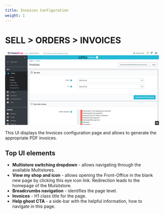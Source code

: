 ```yaml
---
title: Invoices Configuration
weight: 1
---
```


# SELL > ORDERS > INVOICES

![Invoices](static/img/orders-invoices.png)

This UI displays the Invoices configuration page and allows to generate the appropriate PDF invoices.

## Top UI elements

- **Multistore switching dropdown** - allows navigating through the available Multistores.
- **View my shop and icon** - allows opening the Front-Office in the blank new page by clicking this eye icon link. Redirection leads to the homepage of the Mulsitstore.
- **Breadcrumbs navigation** - identifies the page level.
- **Invoices** - H1 class title for the page.
- **Help ghost CTA** - a side-bar with the helpful information, how to navigate in this page.
